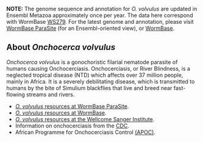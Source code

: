 
**NOTE:** The genome sequence and annotation for *O. volvulus* are
updated in Ensembl Metazoa approximately once per year. The data here
correspond with WormBase
[WS279](https://downloads.wormbase.org/releases/WS279/species/o_volvulus). For the
latest genome and annotation, please visit [WormBase
ParaSite](https://parasite.wormbase.org/Onchocerca_volvulus_prjeb513) (for an Ensembl-oriented view),
or [WormBase](https://wormbase.org/species/o_volvulus).

About *Onchocerca volvulus*
---------------------------

*Onchocerca volvulus* is a gonochoristic filarial nematode parasite of
humans causing Onchocerciasis. Onchocerciasis, or River Blindness, is a
neglected tropical disease (NTD) which affects over 37 million people,
mainly in Africa. It is a severely debilitating disease, which is
transmitted to humans by the bite of Simulium blackflies that live and
breed near fast-flowing streams and rivers.

-   [*O. volvulus* resources at WormBase
    ParaSite](https://parasite.wormbase.org/Onchocerca_volvulus_prjeb513).
-   [*O. volvulus* resources at
    WormBase](http://www.wormbase.org/species/o_volvulus).
-   [*O. volvulus* resources at the Wellcome Sanger Institute](https://www.sanger.ac.uk/resources/downloads/helminths/onchocerca-volvulus.html). 
-   Information on onchocerciasis from the
    [CDC](http://www.cdc.gov/parasites/onchocerciasis/).
-   African Programme for Onchocerciasis Control
    [(APOC)](https://www.who.int/about/evaluation/jaf21-apoc-final-report15-v5.pdf).


